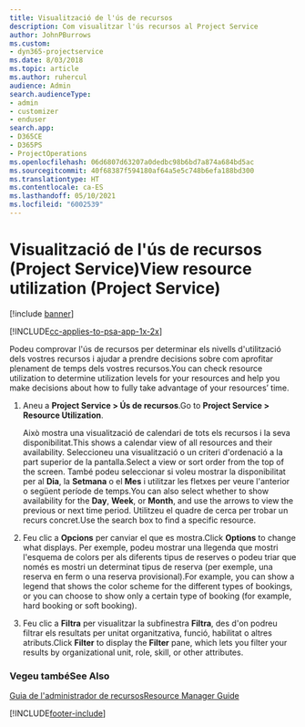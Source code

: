 ```yaml
---
title: Visualització de l'ús de recursos
description: Com visualitzar l'ús recursos al Project Service
author: JohnPBurrows
ms.custom:
- dyn365-projectservice
ms.date: 8/03/2018
ms.topic: article
ms.author: ruhercul
audience: Admin
search.audienceType:
- admin
- customizer
- enduser
search.app:
- D365CE
- D365PS
- ProjectOperations
ms.openlocfilehash: 06d6807d63207a0dedbc98b6bd7a874a684bd5ac
ms.sourcegitcommit: 40f68387f594180af64a5e5c748b6efa188bd300
ms.translationtype: HT
ms.contentlocale: ca-ES
ms.lasthandoff: 05/10/2021
ms.locfileid: "6002539"
---
```

# <a name="view-resource-utilization-project-service"></a><span data-ttu-id="3b6ce-103">Visualització de l'ús de recursos (Project Service)</span><span class="sxs-lookup"><span data-stu-id="3b6ce-103">View resource utilization (Project Service)</span></span>

[!include [banner](../includes/psa-now-project-operations.md)]

[!INCLUDE[cc-applies-to-psa-app-1x-2x](../includes/cc-applies-to-psa-app-1x-2x.md)]

<span data-ttu-id="3b6ce-104">Podeu comprovar l'ús de recursos per determinar els nivells d'utilització dels vostres recursos i ajudar a prendre decisions sobre com aprofitar plenament de temps dels vostres recursos.</span><span class="sxs-lookup"><span data-stu-id="3b6ce-104">You can check resource utilization to determine utilization levels for your resources and help you make decisions about how to fully take advantage of your resources’ time.</span></span>  
  
1. <span data-ttu-id="3b6ce-105">Aneu a **Project Service > Ús de recursos**.</span><span class="sxs-lookup"><span data-stu-id="3b6ce-105">Go to **Project Service > Resource Utilization**.</span></span> 

     <span data-ttu-id="3b6ce-106">Això mostra una visualització de calendari de tots els recursos i la seva disponibilitat.</span><span class="sxs-lookup"><span data-stu-id="3b6ce-106">This shows a calendar view of all resources and their availability.</span></span> <span data-ttu-id="3b6ce-107">Seleccioneu una visualització o un criteri d'ordenació a la part superior de la pantalla.</span><span class="sxs-lookup"><span data-stu-id="3b6ce-107">Select a view or sort order from the top of the screen.</span></span> <span data-ttu-id="3b6ce-108">També podeu seleccionar si voleu mostrar la disponibilitat per al **Dia**, la **Setmana** o el **Mes** i utilitzar les fletxes per veure l'anterior o següent període de temps.</span><span class="sxs-lookup"><span data-stu-id="3b6ce-108">You can also select whether to show availability for the **Day**, **Week**, or **Month**, and use the arrows to view the previous or next time period.</span></span> <span data-ttu-id="3b6ce-109">Utilitzeu el quadre de cerca per trobar un recurs concret.</span><span class="sxs-lookup"><span data-stu-id="3b6ce-109">Use the search box to find a specific resource.</span></span>      
  
2. <span data-ttu-id="3b6ce-110">Feu clic a **Opcions** per canviar el que es mostra.</span><span class="sxs-lookup"><span data-stu-id="3b6ce-110">Click **Options** to change what displays.</span></span> <span data-ttu-id="3b6ce-111">Per exemple, podeu mostrar una llegenda que mostri l'esquema de colors per als diferents tipus de reserves o podeu triar que només es mostri un determinat tipus de reserva (per exemple, una reserva en ferm o una reserva provisional).</span><span class="sxs-lookup"><span data-stu-id="3b6ce-111">For example, you can show a legend that shows the color scheme for the different types of bookings, or you can choose to show only a certain type of booking (for example, hard booking or soft booking).</span></span>  

3. <span data-ttu-id="3b6ce-112">Feu clic a **Filtra** per visualitzar la subfinestra **Filtra**, des d'on podreu filtrar els resultats per unitat organitzativa, funció, habilitat o altres atributs.</span><span class="sxs-lookup"><span data-stu-id="3b6ce-112">Click **Filter** to display the **Filter** pane, which lets you filter your results by organizational unit, role, skill, or other attributes.</span></span>  
  
### <a name="see-also"></a><span data-ttu-id="3b6ce-113">Vegeu també</span><span class="sxs-lookup"><span data-stu-id="3b6ce-113">See Also</span></span>  
 [<span data-ttu-id="3b6ce-114">Guia de l'administrador de recursos</span><span class="sxs-lookup"><span data-stu-id="3b6ce-114">Resource Manager Guide</span></span>](../psa/resource-manager-guide.md)


[!INCLUDE[footer-include](../includes/footer-banner.md)]
